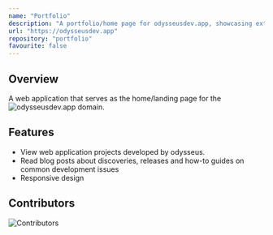 ```yaml
---
name: "Portfolio"
description: "A portfolio/home page for odysseusdev.app, showcasing external facing projects"
url: "https://odysseusdev.app"
repository: "portfolio"
favourite: false
---
```


## Overview

A web application that serves as the home/landing page for the ![odysseusdev.app](https://odysseusdev.app) domain.

## Features

-   View web application projects developed by odysseus.
-   Read blog posts about discoveries, releases and how-to guides on common development issues
-   Responsive design

## Contributors

![Contributors](https://contrib.rocks/image?repo=odysseusdev/portfolio)
